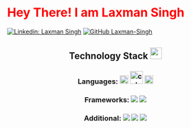 <h1 style="color: red;"> Hey There! I am Laxman Singh  </h1> 


 
[![Linkedin: Laxman Singh](https://img.shields.io/badge/-Laxman_Singh-blue?style=flat-square&logo=Linkedin&logoColor=white&link=https://www.linkedin.com/in/laxman-singh-437058268)](https://www.linkedin.com/in/laxman-singh-437058268)
[![GitHub Laxman-Singh](https://img.shields.io/github/followers/Laxman-Singh?label=follow&style=social)](https://github.com/laxmansingh750046)


<h2 align="center">Technology Stack <img src = "https://media2.giphy.com/media/QssGEmpkyEOhBCb7e1/giphy.gif?cid=ecf05e47a0n3gi1bfqntqmob8g9aid1oyj2wr3ds3mg700bl&rid=giphy.gif" width=27px> </h2>

<h3 align="center"> Languages:
 <img src="https://img.shields.io/badge/python-3776AB.svg?&style=flat-round&logo=python&logoColor=white" height="20"/>
  
 <img src="https://cdn.jsdelivr.net/gh/devicons/devicon/icons/cplusplus/cplusplus-original.svg" height="30" alt="cplusplus logo"  />
  
 <img src="https://img.shields.io/badge/Javascript-yellow.svg?&style=flat-round&logo=javascript&logoColor=white" height="20"/>

</h3>

<h3 align="center">Frameworks:
 <img src="https://img.shields.io/badge/-TailwindCSS-39a9bf?style=flat-round&logo=tailwindcss&logoColor=white"/>
 <img src="https://img.shields.io/badge/-Bootstrap-5f3596?style=flat-round&logo=bootstrap&logoColor=white"/>
 </h3>
 
<h3 align="center">Additional:
 <img src="https://img.shields.io/badge/-HTML-E34F26?style=flat-round&logo=html5&logoColor=white"/>
 <img src="https://img.shields.io/badge/-CSS-1572B6?style=flat-round&logo=css3"/>
 <img src="https://img.shields.io/badge/Git/Github-8c1b50?style=flat-round&logo=git&logoColor=white"/>
</h3>


